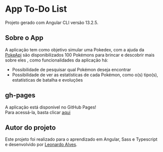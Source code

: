 # App To-Do List

Projeto gerado com Angular CLI versão 13.2.5.

## Sobre o App

A aplicação tem como objetivo simular uma Pokedex, com a ajuda da [PokeApi](https://pokeapi.co) são disponibilizados 100 Pokémons para brincar e descobrir mais sobre eles , como funcionalidades da aplicação há:

<ul>
  <li>Possibilidade de pesquisar qual Pokémon deseja encontrar</li>
  <li>Possibilidade de ver as estatísticas de cada Pokémon, como o(s) tipo(s), estatísticas de batalha e evoluções</li>
</ul>

## gh-pages

A aplicação está disponível no GitHub Pages!<br>
Para acessá-la, basta clicar [aqui](https://leobritto-sudo.github.io/to-do-list-angular/)

## Autor do projeto

Este projeto foi realizado para o aprendizado em Angular, Sass e Typescript e desenvolvido por [Leonardo Alves](https://github.com/leobritto-sudo).
